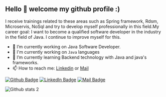 
## Hello 👋 welcome my github profile :) 

I receive trainings related to these areas such as Spring framework, Rdsm, Microservis, NoSql and try to develop myself professionally in this field.My career goal: I want to become a qualified software developer in the industry in the field of Java. I continue to improve myself for this.

- 🔭 I’m currently working on Java Software Developer.
- 👋 I'm currently working on ```Java``` languages
- 🌱 I’m currently learning Backend technology with Java and java's frameworks.
- 📫 How to reach me: [Linkedin](https://www.linkedin.com/in/olgundumann/) or [Mail](mailto:olgunduman49@gmail.com?subject=Hello)

[![Github Badge](https://i.ibb.co/3zz3vPF/Git-Hub-Mark.png)](https://github.com/olgunduman)
[![LinkedIn Badge](https://i.ibb.co/DVdTPH9/super-tiny-icons-linkedin-1324450747503589428.png)](https://www.linkedin.com/in/olgundumann/)
[![Mail Badge](https://i.ibb.co/k1NMjhh/281769.png)](mailto:olgunduman49@gmail.com?subject=Hello)


![Github stats 2](https://github-readme-stats.vercel.app/api?username=olgunduman&show_icons=true&theme=radical)
